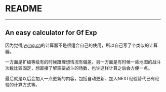 # README

---

## An easy calculator for Gf Exp

因为觉得[jyying.cn](http://jyying.cn)的计算器不是很适合自己的使用，所以自己写了个类似的计算器。

一方面是扩编等级有的时候跟理想情况有偏差，另一方面是有时候一些地图的战斗次数比较固定，想直接了解需要战斗的场数，也许这样计算之后会方便一点。

最后就是以后会加入一点更新的内容，包括自动更新、加入NEXT经验替代已有经验的计算方式等。
